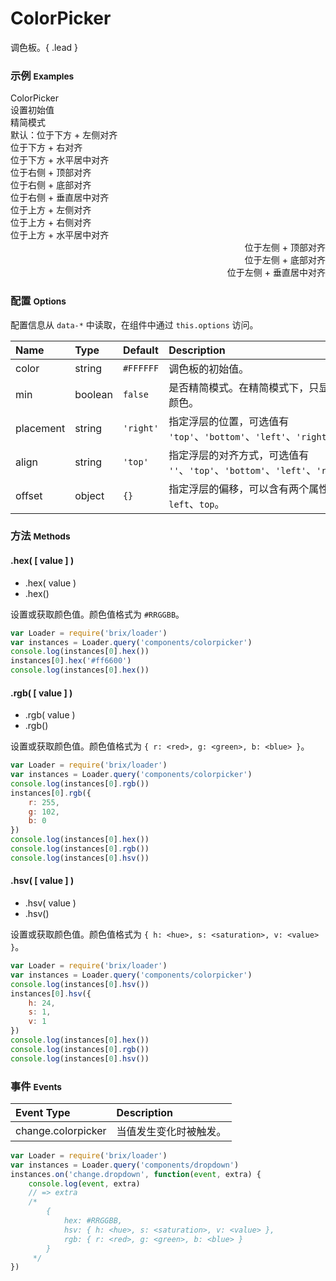 # ColorPicker

调色板。{ .lead }

### 示例 <small>Examples</small>

<div class="bs-example">
    <div class="content">
        <div bx-name="components/colorpicker" bx-click="toggle" class="btn btn-default">ColorPicker</div>
        <div bx-name="components/colorpicker" bx-click="toggle" data-color="#ff6600" class="btn btn-default">设置初始值</div>
        <div bx-name="components/colorpicker" bx-click="toggle" data-min="true" class="btn btn-default">精简模式</div>
    </div>
</div>

<div class="bs-example">
    <div class="content">
        <div bx-name="components/colorpicker" bx-click="toggle" class="btn btn-default">默认：位于下方 + 左侧对齐</div>
        <div bx-name="components/colorpicker" bx-click="toggle" data-align="right" class="btn btn-default">位于下方 + 右对齐</div>
        <div bx-name="components/colorpicker" bx-click="toggle" data-align="" class="btn btn-default">位于下方 + 水平居中对齐</div>
    </div>
</div>
<div class="bs-example">
    <div class="content">
        <div bx-name="components/colorpicker" bx-click="toggle" data-placement="right" data-align="top" class="btn btn-default">位于右侧 + 顶部对齐</div>
        <div bx-name="components/colorpicker" bx-click="toggle" data-placement="right" data-align="bottom" class="btn btn-default">位于右侧 + 底部对齐</div>
        <div bx-name="components/colorpicker" bx-click="toggle" data-placement="right" data-align="" class="btn btn-default">位于右侧 + 垂直居中对齐</div>
    </div>
</div>
<div class="bs-example">
    <div class="content">
        <div bx-name="components/colorpicker" bx-click="toggle" data-placement="top" data-align="left" class="btn btn-default">位于上方 + 左侧对齐</div>
        <div bx-name="components/colorpicker" bx-click="toggle" data-placement="top" data-align="right" class="btn btn-default">位于上方 + 右侧对齐</div>
        <div bx-name="components/colorpicker" bx-click="toggle" data-placement="top" data-align="" class="btn btn-default">位于上方 + 水平居中对齐</div>
    </div>
</div>
<div class="bs-example">
    <div class="content" style="text-align: right;">
        <div bx-name="components/colorpicker" bx-click="toggle" data-placement="left" data-align="top" class="btn btn-default">位于左侧 + 顶部对齐</div>
        <div bx-name="components/colorpicker" bx-click="toggle" data-placement="left" data-align="bottom" class="btn btn-default">位于左侧 + 底部对齐</div>
        <div bx-name="components/colorpicker" bx-click="toggle" data-placement="left" data-align="" class="btn btn-default">位于左侧 + 垂直居中对齐</div>
    </div>
</div>

<script type="text/javascript">
    require(['brix/loader'], function(Loader) {
        Loader.boot(function() {
            var instances = Loader.query('components/colorpicker')
            instances.on('change.colorpicker', function(event, extra) {
                // event.preventDefault()
                console.log(
                    event.type,
                    event.namespace,
                    extra
                )
            })
        })
    })
</script>

### 配置 <small>Options</small>

配置信息从 `data-*` 中读取，在组件中通过 `this.options` 访问。

Name | Type | Default | Description
:--- | :--- | :------ | :----------
color | string | `#FFFFFF` | 调色板的初始值。
min | boolean | `false` | 是否精简模式。在精简模式下，只显示快捷颜色。
placement | string | `'right'` | 指定浮层的位置，可选值有 `'top'`、`'bottom'`、`'left'`、`'right'`。
align | string | `'top'` | 指定浮层的对齐方式，可选值有 `''`、`'top'`、`'bottom'`、`'left'`、`'right'`。
offset | object | `{}` | 指定浮层的偏移，可以含有两个属性：`left`、`top`。


### 方法 <small>Methods</small>

#### .hex( [ value ] )

* .hex( value )
* .hex()

设置或获取颜色值。颜色值格式为 `#RRGGBB`。

```js
var Loader = require('brix/loader')
var instances = Loader.query('components/colorpicker')
console.log(instances[0].hex())
instances[0].hex('#ff6600')
console.log(instances[0].hex())
```

#### .rgb( [ value ] )

* .rgb( value )
* .rgb()

设置或获取颜色值。颜色值格式为 `{ r: <red>, g: <green>, b: <blue> }`。

```js
var Loader = require('brix/loader')
var instances = Loader.query('components/colorpicker')
console.log(instances[0].rgb())
instances[0].rgb({
    r: 255,
    g: 102,
    b: 0
})
console.log(instances[0].hex())
console.log(instances[0].rgb())
console.log(instances[0].hsv())
```

#### .hsv( [ value ] )

* .hsv( value )
* .hsv()

设置或获取颜色值。颜色值格式为 `{ h: <hue>, s: <saturation>, v: <value> }`。

```js
var Loader = require('brix/loader')
var instances = Loader.query('components/colorpicker')
console.log(instances[0].hsv())
instances[0].hsv({
    h: 24,
    s: 1,
    v: 1
})
console.log(instances[0].hex())
console.log(instances[0].rgb())
console.log(instances[0].hsv())
```

### 事件 <small>Events</small>

Event Type | Description
:--------- | :----------
change.colorpicker | 当值发生变化时被触发。

```js
var Loader = require('brix/loader')
var instances = Loader.query('components/dropdown')
instances.on('change.dropdown', function(event, extra) {
    console.log(event, extra)
    // => extra
    /*
        {
            hex: #RRGGBB,
            hsv: { h: <hue>, s: <saturation>, v: <value> },
            rgb: { r: <red>, g: <green>, b: <blue> }
        }
     */
})
```
